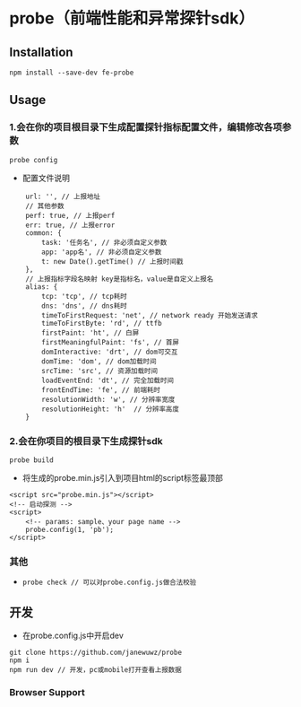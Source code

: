 # probe（前端性能和异常探针sdk）

## Installation
```
npm install --save-dev fe-probe
```

## Usage
### 1.会在你的项目根目录下生成配置探针指标配置文件，编辑修改各项参数
```
probe config
```
- 配置文件说明

``` // options说明
    url: '', // 上报地址
    // 其他参数
    perf: true, // 上报perf
    err: true, // 上报error
    common: {
        task: '任务名', // 非必须自定义参数
        app: 'app名', // 非必须自定义参数
        t: new Date().getTime() // 上报时间戳
    },
    // 上报指标字段名映射 key是指标名，value是自定义上报名
    alias: {
        tcp: 'tcp', // tcp耗时
        dns: 'dns', // dns耗时
        timeToFirstRequest: 'net', // network ready 开始发送请求
        timeToFirstByte: 'rd', // ttfb
        firstPaint: 'ht', // 白屏
        firstMeaningfulPaint: 'fs', // 首屏
        domInteractive: 'drt', // dom可交互
        domTime: 'dom', // dom加载时间
        srcTime: 'src', // 资源加载时间
        loadEventEnd: 'dt', // 完全加载时间
        frontEndTime: 'fe', // 前端耗时
        resolutionWidth: 'w', // 分辨率宽度
        resolutionHeight: 'h'  // 分辨率高度
    }
```

### 2.会在你项目的根目录下生成探针sdk
```
probe build
```
- 将生成的probe.min.js引入到项目html的script标签最顶部
```
<script src="probe.min.js"></script>
<!-- 启动探测 -->
<script>
    <!-- params: sample、your page name -->
    probe.config(1, 'pb');
</script>
```

### 其他

-  ```probe check // 可以对probe.config.js做合法校验```

## 开发
- 在probe.config.js中开启dev
```
git clone https://github.com/janewuwz/probe
npm i
npm run dev // 开发，pc或mobile打开查看上报数据
```

### Browser Support



